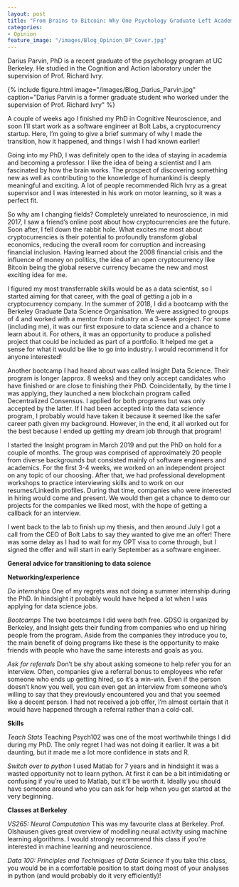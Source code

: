 ```yaml
---
layout: post
title: "From Brains to Bitcoin: Why One Psychology Graduate Left Academia for Industry "
categories: 
- Opinion
feature_image: "/images/Blog_Opinion_DP_Cover.jpg"
---
```


Darius Parvin, PhD is a recent graduate of the psychology program at UC Berkeley. He studied in the Cognition and Action laboratory under the supervision of Prof. Richard Ivry. 

{% include figure.html image="/images/Blog_Darius_Parvin.jpg" caption="Darius Parvin is a former graduate student who worked 
under the supervision of Prof. Richard Ivry" %}

A couple of weeks ago I finished my PhD in Cognitive Neuroscience, and soon I’ll start work as a software engineer at Bolt Labs, a cryptocurrency startup. Here, I’m going to give a brief summary of why I made the transition, how it happened, and things I wish I had known earlier! 

Going into my PhD, I was definitely open to the idea of staying in academia and becoming a professor. I like the idea of being a scientist and I am fascinated by how the brain works. The prospect of discovering something new as well as contributing to the knowledge of humankind is deeply meaningful and exciting. A lot of people recommended Rich Ivry as a great supervisor and I was interested in his work on motor learning, so it was a perfect fit.

So why am I changing fields? Completely unrelated to neuroscience, in mid 2017, I saw a friend’s online post about how cryptocurrencies are the future. Soon after, I fell down the rabbit hole. What excites me most about cryptocurrencies is their potential to profoundly transform global economics, reducing the overall room for corruption and increasing financial inclusion. Having learned about the 2008 financial crisis and the influence of money on politics, the idea of an open cryptocurrency like Bitcoin being the global reserve currency became the new and most exciting idea for me.

I figured my most transferrable skills would be as a data scientist, so I started aiming for that career, with the goal of getting a job in a cryptocurrency company. In the summer of 2018, I did a bootcamp with the Berkeley Graduate Data Science Organisation. We were assigned to groups of 4 and worked with a mentor from industry on a 3-week project. For some (including me), it was our first exposure to data science and a chance to learn about it. For others, it was an opportunity to produce a polished project that could be included as part of a portfolio. It helped me get a sense for what it would be like to go into industry. I would recommend it for anyone interested!

Another bootcamp I had heard about was called Insight Data Science. Their program is longer (approx. 8 weeks) and they only accept candidates who have finished or are close to finishing their PhD. Coincidentally, by the time I was applying, they launched a new blockchain program called Decentralized Consensus. I applied for both programs but was only accepted by the latter. If I had been accepted into the data science program, I probably would have taken it because it seemed like the safer career path given my background. However, in the end, it all worked out for the best because I ended up getting my dream job through that program!

I started the Insight program in March 2019 and put the PhD on hold for a couple of months. The group was comprised of approximately 20 people from diverse backgrounds but consisted mainly of software engineers and academics. For the first 3-4 weeks, we worked on an independent project on any topic of our choosing. After that, we had professional development workshops to practice interviewing skills and to work on our resumes/LinkedIn profiles. During that time, companies who were interested in hiring would come and present.  We would then get a chance to demo our projects for the companies we liked most, with the hope of getting a callback for an interview. 

I went back to the lab to finish up my thesis, and then around July I got a call from the CEO of Bolt Labs to say they wanted to give me an offer! There was some delay as I had to wait for my OPT visa to come through, but I signed the offer and will start in early September as a software engineer.

**General advice for transitioning to data science**

**Networking/experience**

*Do internships*
One of my regrets was not doing a summer internship during the PhD. In hindsight it probably would have helped a lot when I was applying for data science jobs. 

*Bootcamps*
The two bootcamps I did were both free. GDSO is organized by Berkeley, and Insight gets their funding from companies who end up hiring people from the program. Aside from the companies they introduce you to, the main benefit of doing programs like these is the opportunity to make friends with people who have the same interests and goals as you.

*Ask for referrals*
Don’t be shy about asking someone to help refer you for an interview. Often, companies give a referral bonus to employees who refer someone who ends up getting hired, so it’s a win-win. Even if the person doesn’t know you well, you can even get an interview from someone who’s willing to say that they previously encountered you and that you seemed like a decent person. I had not received a job offer, I’m almost certain that it would have happened through a referral rather than a cold-call.  


**Skills**

*Teach Stats*
Teaching Psych102 was one of the most worthwhile things I did during my PhD. The only regret I had was not doing it earlier. It was a bit daunting, but it made me a lot more confidence in stats and R.

*Switch over to python*
I used Matlab for 7 years and in hindsight it was a wasted opportunity not to learn python. At first it can be a bit intimidating or confusing if you’re used to Matlab, but it’ll be worth it. Ideally you should have someone around who you can ask for help when you get started at the very beginning. 

**Classes at Berkeley**

*VS265: Neural Computation*
This was my favourite class at Berkeley. Prof. Olshausen gives great overview of modelling neural activity using machine learning algorithms. I would strongly recommend this class if you’re interested in machine learning and neuroscience.

*Data 100: Principles and Techniques of Data Science*
If you take this class, you would be in a comfortable position to start doing most of your analyses in python (and would probably do it very efficiently)!
